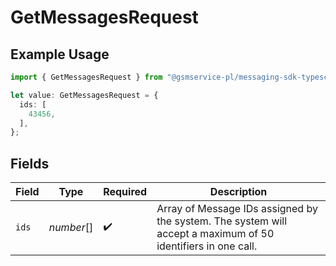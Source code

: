 # GetMessagesRequest

## Example Usage

```typescript
import { GetMessagesRequest } from "@gsmservice-pl/messaging-sdk-typescript/models/operations";

let value: GetMessagesRequest = {
  ids: [
    43456,
  ],
};
```

## Fields

| Field                                                                                                        | Type                                                                                                         | Required                                                                                                     | Description                                                                                                  |
| ------------------------------------------------------------------------------------------------------------ | ------------------------------------------------------------------------------------------------------------ | ------------------------------------------------------------------------------------------------------------ | ------------------------------------------------------------------------------------------------------------ |
| `ids`                                                                                                        | *number*[]                                                                                                   | :heavy_check_mark:                                                                                           | Array of Message IDs assigned by the system. The system will accept a maximum of 50 identifiers in one call. |